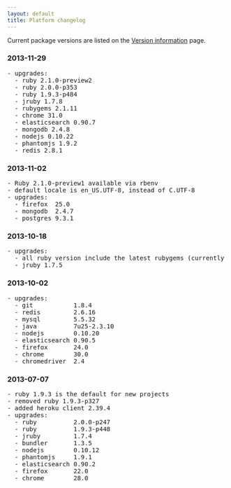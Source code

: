 ```yaml
---
layout: default
title: Platform changelog
---
```


Current package versions are listed on the [Version information](/version-information) page.

### 2013-11-29

<pre>
- upgrades:
  - ruby 2.1.0-preview2
  - ruby 2.0.0-p353
  - ruby 1.9.3-p484
  - jruby 1.7.8
  - rubygems 2.1.11
  - chrome 31.0
  - elasticsearch 0.90.7
  - mongodb 2.4.8
  - nodejs 0.10.22
  - phantomjs 1.9.2
  - redis 2.8.1
</pre>

### 2013-11-02

<pre>
- Ruby 2.1.0-preview1 available via rbenv
- default locale is en_US.UTF-8, instead of C.UTF-8
- upgrades:
  - firefox  25.0
  - mongodb  2.4.7
  - postgres 9.3.1
</pre>

### 2013-10-18

<pre>
- upgrades:
  - all ruby version include the latest rubygems (currently 2.1.9)
  - jruby 1.7.5
</pre>

### 2013-10-02

<pre>
- upgrades:
  - git           1.8.4
  - redis         2.6.16
  - mysql         5.5.32
  - java          7u25-2.3.10
  - nodejs        0.10.20
  - elasticsearch 0.90.5
  - firefox       24.0
  - chrome        30.0
  - chromedriver  2.4
</pre>

### 2013-07-07

<pre>
- ruby 1.9.3 is the default for new projects
- removed ruby 1.9.3-p327
- added heroku client 2.39.4
- upgrades:
  - ruby          2.0.0-p247
  - ruby          1.9.3-p448
  - jruby         1.7.4
  - bundler       1.3.5
  - nodejs        0.10.12
  - phantomjs     1.9.1
  - elasticsearch 0.90.2
  - firefox       22.0
  - chrome        28.0
</pre>
